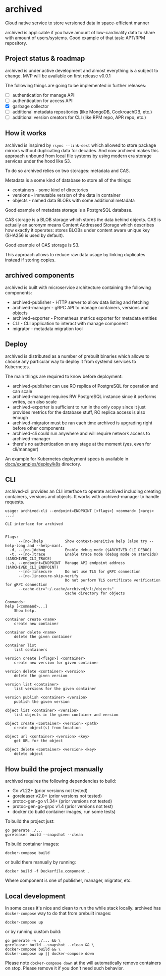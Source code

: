 # archived

Cloud native service to store versioned data in space-efficient manner

archived is applicable if you have amount of low-cardinality data to share
with amount of users/systems. Good example of that task: APT/RPM repository.

## Project status & roadmap

archived is under active development and almost everything is a subject
to change. MVP will be available on first release v0.0.1

The following things are going to be implemented in further releases:

* [ ] authentication for manage API
* [ ] authentication for access API
* [X] garbage collector
* [ ] additional metadata repositories (like MongoDB, CockroachDB, etc.)
* [ ] additional version creators for CLI (like RPM repo, APR repo, etc.)

## How it works

archived is inspired by `rsync --link-dest` which allowed to store package
mirrors without duplicating data for decades. And now archived makes this
approach unbound from local file systems by using modern era storage services
under the hood like S3.

To do so archived relies on two storages: metadata and CAS.

Metadata is a some kind of database to store all of the things:

* containers - some kind of directories
* versions - immutable version of the data in container
* objects - named data BLOBs with some additional metadata

Good example of metadata storage is a PostgreSQL database.

CAS storage is a BLOB storage which stores the data behind objects.
CAS is actually an acronym means Content Addressed Storage which describes
how exactly it operates: stores BLOBs under content aware unique key (SHA256
is used by default).

Good example of CAS storage is S3.

This approach allows to reduce raw data usage by linking duplicates instead
if storing copies.

## archived components

archived is built with microservice architecture containing the following
components:

* archived-publisher - HTTP server to allow data listing and fetching
* archived-manager - gRPC API to manage containers, versions and objects
* archived-exporter - Prometheus metrics exporter for metadata entities
* CLI - CLI application to interact with manage component
* migrator - metadata migration tool

## Deploy

archived is distributed as a number of prebuilt binaries which allows to choose
any particular way to deploy it from systemd services to Kubernetes.

The main things are required to know before deployment:

* archived-publisher can use RO replica of PostgreSQL for operation
    and can scale
* archived-manager requires RW PostgreSQL instance since it performs
    writes, can also scale
* archived-exporter is sufficient to run in the only copy since it just
    provides metrics for the database stuff, RO replica access is also enough
* archived-migrator must be ran each time archived is upgrading right before
    other components
* archived-cli could run anywhere and will require network access to
    archived-manager
* there's no authentication on any stage at the moment (yes, even for
    cli/manager)

An example for Kubernetes deployment specs is available in
[docs/examples/deploy/k8s](docs/examples/deploy/k8s) directory.

## CLI

archived-cli provides an CLI interface to operate archived including creating
containers, versions and objects. It works with archived-manager to handle
requests.

```shell
usage: archived-cli --endpoint=ENDPOINT [<flags>] <command> [<args> ...]

CLI interface for archived


Flags:
      --[no-]help          Show context-sensitive help (also try --help-long and --help-man).
  -d, --[no-]debug         Enable debug mode ($ARCHIVED_CLI_DEBUG)
  -t, --[no-]trace         Enable trace mode (debug mode on steroids) ($ARCHIVED_CLI_TRACE)
  -s, --endpoint=ENDPOINT  Manage API endpoint address ($ARCHIVED_CLI_ENDPOINT)
      --[no-]insecure      Do not use TLS for gRPC connection
      --[no-]insecure-skip-verify
                           Do not perform TLS certificate verification for gRPC connection
      --cache-dir="~/.cache/archived/cli/objects"
                           cache directory for objects

Commands:
help [<command>...]
    Show help.

container create <name>
    create new container

container delete <name>
    delete the given container

container list
    list containers

version create [<flags>] <container>
    create new version for given container

version delete <container> <version>
    delete the given version

version list <container>
    list versions for the given container

version publish <container> <version>
    publish the given version

object list <container> <version>
    list objects in the given container and version

object create <container> <version> <path>
    create object(s) from location

object url <container> <version> <key>
    get URL for the object

object delete <container> <version> <key>
    delete object
```

## How build the project manually

archived requires the following dependencies to build:

* Go v1.22+ (prior versions not tested)
* goreleaser v2.0+ (prior versions not tested)
* protoc-gen-go v1.34+ (prior versions not tested)
* protoc-gen-go-grpc v1.4 (prior versions not test)
* docker (to build container images, run some tests)

To build the project just:

```shell
go generate ./...
goreleaser build --snapshot --clean
```

To build container images:

```shell
docker-compose build
```

or build them manually by running:

```shell
docker build -f Dockerfile.component .
```

Where component is one of publisher, manager, migrator, etc.

## Local development

In some cases it's nice and clean to run the while stack locally.
archived has `docker-compose` way to do that from prebuilt images:

```shell
docker-compose up
```

or by running custom build:

```shell
go generate -v ./... && \
goreleaser build --snapshot --clean && \
docker-compose build && \
docker-compose up || docker-compose down
```

Please note `docker-compose down` at the will automatically remove
containers on stop. Please remove it if you don't need such behavior.
